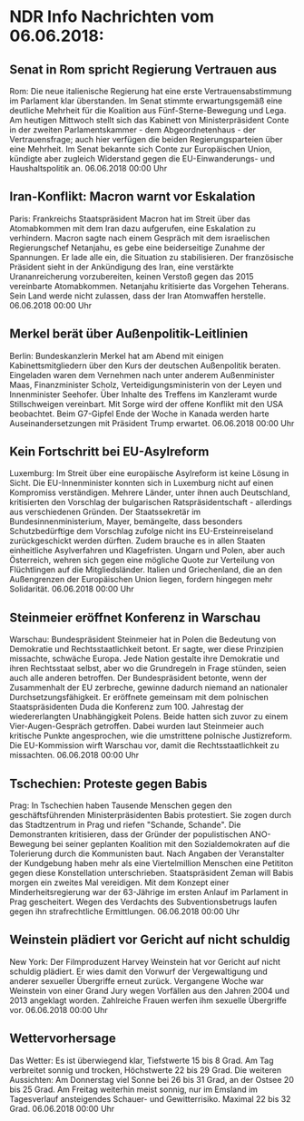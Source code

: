 # NDR Info Nachrichten vom 06.06.2018:


## Senat in Rom spricht Regierung Vertrauen aus
Rom: 	Die neue italienische Regierung hat eine erste Vertrauensabstimmung im Parlament klar überstanden. Im Senat stimmte erwartungsgemäß eine deutliche Mehrheit für die Koalition aus Fünf-Sterne-Bewegung und Lega. Am heutigen Mittwoch stellt sich das Kabinett von Ministerpräsident Conte in der zweiten Parlamentskammer - dem Abgeordnetenhaus - der Vertrauensfrage; auch hier verfügen die beiden Regierungsparteien über eine Mehrheit. Im Senat bekannte sich Conte zur Europäischen Union, kündigte aber zugleich Widerstand gegen die EU-Einwanderungs- und Haushaltspolitik an. 06.06.2018 00:00 Uhr 

## Iran-Konflikt: Macron warnt vor Eskalation
Paris: Frankreichs Staatspräsident Macron hat im Streit über das Atomabkommen mit dem Iran dazu aufgerufen, eine Eskalation zu verhindern. Macron sagte nach einem Gespräch mit dem israelischen Regierungschef Netanjahu, es gebe eine beiderseitige Zunahme der Spannungen. Er lade alle ein, die Situation zu stabilisieren. Der französische Präsident sieht in der Ankündigung des Iran, eine verstärkte Urananreicherung vorzubereiten, keinen Verstoß gegen das 2015 vereinbarte Atomabkommen. Netanjahu kritisierte das Vorgehen Teherans. Sein Land werde nicht zulassen, dass der Iran Atomwaffen herstelle. 06.06.2018 00:00 Uhr 

## Merkel berät über Außenpolitik-Leitlinien
Berlin: 	Bundeskanzlerin Merkel hat am Abend mit einigen Kabinettsmitgliedern über den Kurs der deutschen Außenpolitik beraten. Eingeladen waren dem Vernehmen nach unter anderem Außenminister Maas, Finanzminister Scholz, Verteidigungsministerin von der Leyen und Innenminister Seehofer. Über Inhalte des Treffens im Kanzleramt wurde Stillschweigen vereinbart. Mit Sorge wird der offene Konflikt mit den USA beobachtet. Beim G7-Gipfel Ende der Woche in Kanada werden harte Auseinandersetzungen mit Präsident Trump erwartet. 06.06.2018 00:00 Uhr 

## Kein Fortschritt bei EU-Asylreform
Luxemburg: Im Streit über eine europäische Asylreform ist keine Lösung in Sicht. Die EU-Innenminister konnten sich in Luxemburg nicht auf einen Kompromiss verständigen. Mehrere Länder, unter ihnen auch Deutschland, kritisierten den Vorschlag der bulgarischen Ratspräsidentschaft - allerdings aus verschiedenen Gründen. Der Staatssekretär im Bundesinnenministerium, Mayer, bemängelte, dass besonders Schutzbedürftige dem Vorschlag zufolge nicht ins EU-Ersteinreiseland zurückgeschickt werden dürften. Zudem brauche es in allen Staaten einheitliche Asylverfahren und Klagefristen. Ungarn und Polen, aber auch Österreich, wehren sich gegen eine mögliche Quote zur Verteilung von Flüchtlingen auf die Mitgliedsländer. Italien und Griechenland, die an den Außengrenzen der Europäischen Union liegen, fordern hingegen mehr Solidarität. 06.06.2018 00:00 Uhr 

## Steinmeier eröffnet Konferenz in Warschau
Warschau: 	Bundespräsident Steinmeier hat in Polen die Bedeutung von Demokratie und Rechtsstaatlichkeit betont. Er sagte, wer diese Prinzipien missachte, schwäche Europa. Jede Nation gestalte ihre Demokratie und ihren Rechtsstaat selbst, aber wo die Grundregeln in Frage stünden, seien auch alle anderen betroffen. Der Bundespräsident betonte, wenn der Zusammenhalt der EU zerbreche, gewinne dadurch niemand an nationaler Durchsetzungsfähigkeit. Er eröffnete gemeinsam mit dem polnischen Staatspräsidenten Duda die Konferenz zum 100. Jahrestag der wiedererlangten Unabhängigkeit Polens. Beide hatten sich zuvor zu einem Vier-Augen-Gespräch getroffen. Dabei wurden laut Steinmeier auch kritische Punkte angesprochen, wie die umstrittene polnische Justizreform. Die EU-Kommission wirft Warschau vor, damit die Rechtsstaatlichkeit zu missachten. 06.06.2018 00:00 Uhr 

## Tschechien: Proteste gegen Babis
Prag: In Tschechien haben Tausende Menschen gegen den geschäftsführenden Ministerpräsidenten Babis protestiert. Sie zogen durch das Stadtzentrum in Prag und riefen "Schande, Schande". Die Demonstranten kritisieren, dass der Gründer der populistischen ANO-Bewegung bei seiner geplanten Koalition mit den Sozialdemokraten auf die Tolerierung durch die Kommunisten baut. Nach Angaben der Veranstalter der Kundgebung haben mehr als eine Viertelmillion Menschen eine Petititon gegen diese Konstellation unterschrieben. Staatspräsident Zeman will Babis morgen ein zweites Mal vereidigen. Mit dem Konzept einer Minderheitsregierung war der 63-Jährige im ersten Anlauf im Parlament in Prag gescheitert. Wegen des Verdachts des Subventionsbetrugs laufen gegen ihn strafrechtliche Ermittlungen. 06.06.2018 00:00 Uhr 

## Weinstein plädiert vor Gericht auf nicht schuldig
New York:	Der Filmproduzent Harvey Weinstein hat vor Gericht auf nicht schuldig plädiert. Er wies damit den Vorwurf der Vergewaltigung und anderer sexueller Übergriffe erneut zurück. Vergangene Woche war Weinstein von einer Grand Jury wegen Vorfällen aus den Jahren 2004 und 2013 angeklagt worden. Zahlreiche Frauen werfen ihm sexuelle Übergriffe vor. 06.06.2018 00:00 Uhr 

## Wettervorhersage
Das Wetter: Es ist überwiegend klar, Tiefstwerte 15 bis 8 Grad. Am Tag verbreitet sonnig und trocken, Höchstwerte 22 bis 29 Grad. Die weiteren Aussichten: Am Donnerstag viel Sonne bei 26 bis 31 Grad, an der Ostsee 20 bis 25 Grad. Am Freitag weiterhin meist sonnig, nur im Emsland im Tagesverlauf ansteigendes Schauer- und Gewitterrisiko. Maximal 22 bis 32 Grad. 06.06.2018 00:00 Uhr 
